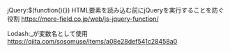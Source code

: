jQuery:$(function(){})
HTML要素を読み込む前にjQueryを実行することを防ぐ役割
https://more-field.co.jp/web/js-jquery-function/

Lodash:\_が変数名として使用
https://qiita.com/sosomuse/items/a08e28def541c28458a0
